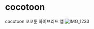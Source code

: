 # cocotoon
cocotoon 코코툰 하이브리드 앱
![IMG_1233](https://user-images.githubusercontent.com/111415219/212700556-171678df-432d-403e-8429-beac7a8fb45c.PNG)
